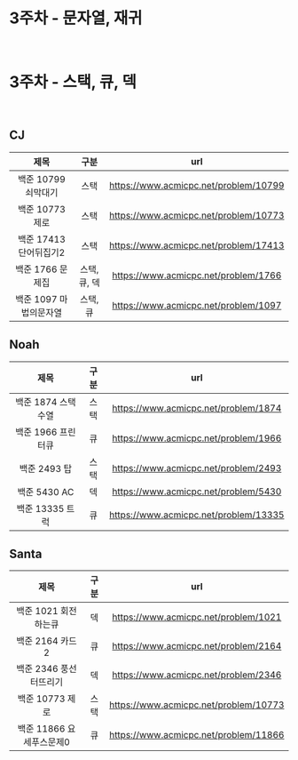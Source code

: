# 3주차 - 문자열, 재귀  

</br>

# 3주차 - 스택, 큐, 덱

</br>

## CJ

|제목|구분|url|
|:------:|:---:|:---:|
|백준 10799 쇠막대기|스택|https://www.acmicpc.net/problem/10799|
|백준 10773 제로|스택|https://www.acmicpc.net/problem/10773|
|백준 17413 단어뒤집기2|스택|https://www.acmicpc.net/problem/17413|
|백준 1766 문제집|스택,큐, 덱|https://www.acmicpc.net/problem/1766|
|백준 1097 마법의문자열|스택,큐|https://www.acmicpc.net/problem/1097|


## Noah

| 제목 | 구분 | url |
|:------:|:---:|:---:|
| 백준 1874 스택수열 | 스택 | https://www.acmicpc.net/problem/1874 |
| 백준 1966 프린터큐 | 큐 | https://www.acmicpc.net/problem/1966 |
| 백준 2493 탑 | 스택 | https://www.acmicpc.net/problem/2493 |
| 백준 5430 AC | 덱 | https://www.acmicpc.net/problem/5430 |
| 백준 13335 트럭 | 큐 | https://www.acmicpc.net/problem/13335 |


## Santa

|제목|구분|url|
|:------:|:---:|:---:|
|백준 1021 회전하는큐|덱|https://www.acmicpc.net/problem/1021|
|백준 2164 카드2|큐|https://www.acmicpc.net/problem/2164|
|백준 2346 풍선터뜨리기|덱|https://www.acmicpc.net/problem/2346|
|백준 10773 제로|스택|https://www.acmicpc.net/problem/10773|
|백준 11866 요세푸스문제0|큐|https://www.acmicpc.net/problem/11866|
